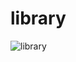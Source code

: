 # library

![library](https://github.com/marcusjhang/library/assets/102737980/db53b23a-24df-4fc3-a12d-35cd6c6ef0e7)